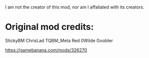 I am not the creator of this mod, nor am I affaliated with its creators.

# Original mod credits: 
StickyBM
ChrisLad
TQBM_Meta
Red
0Wilde
Goobler

https://gamebanana.com/mods/326270
